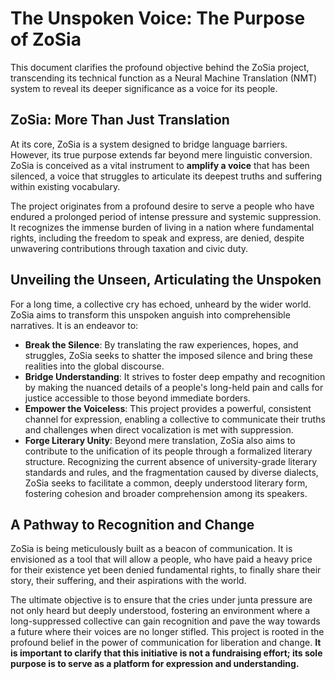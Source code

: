 # The Unspoken Voice: The Purpose of ZoSia

This document clarifies the profound objective behind the ZoSia project, transcending its technical function as a Neural Machine Translation (NMT) system to reveal its deeper significance as a voice for its people.

## ZoSia: More Than Just Translation

At its core, ZoSia is a system designed to bridge language barriers. However, its true purpose extends far beyond mere linguistic conversion. ZoSia is conceived as a vital instrument to **amplify a voice** that has been silenced, a voice that struggles to articulate its deepest truths and suffering within existing vocabulary.

The project originates from a profound desire to serve a people who have endured a prolonged period of intense pressure and systemic suppression. It recognizes the immense burden of living in a nation where fundamental rights, including the freedom to speak and express, are denied, despite unwavering contributions through taxation and civic duty.

## Unveiling the Unseen, Articulating the Unspoken

For a long time, a collective cry has echoed, unheard by the wider world. ZoSia aims to transform this unspoken anguish into comprehensible narratives. It is an endeavor to:

* **Break the Silence**: By translating the raw experiences, hopes, and struggles, ZoSia seeks to shatter the imposed silence and bring these realities into the global discourse.
* **Bridge Understanding**: It strives to foster deep empathy and recognition by making the nuanced details of a people's long-held pain and calls for justice accessible to those beyond immediate borders.
* **Empower the Voiceless**: This project provides a powerful, consistent channel for expression, enabling a collective to communicate their truths and challenges when direct vocalization is met with suppression.
* **Forge Literary Unity**: Beyond mere translation, ZoSia also aims to contribute to the unification of its people through a formalized literary structure. Recognizing the current absence of university-grade literary standards and rules, and the fragmentation caused by diverse dialects, ZoSia seeks to facilitate a common, deeply understood literary form, fostering cohesion and broader comprehension among its speakers.

## A Pathway to Recognition and Change

ZoSia is being meticulously built as a beacon of communication. It is envisioned as a tool that will allow a people, who have paid a heavy price for their existence yet been denied fundamental rights, to finally share their story, their suffering, and their aspirations with the world.

The ultimate objective is to ensure that the cries under junta pressure are not only heard but deeply understood, fostering an environment where a long-suppressed collective can gain recognition and pave the way towards a future where their voices are no longer stifled. This project is rooted in the profound belief in the power of communication for liberation and change. **It is important to clarify that this initiative is not a fundraising effort; its sole purpose is to serve as a platform for expression and understanding.**
